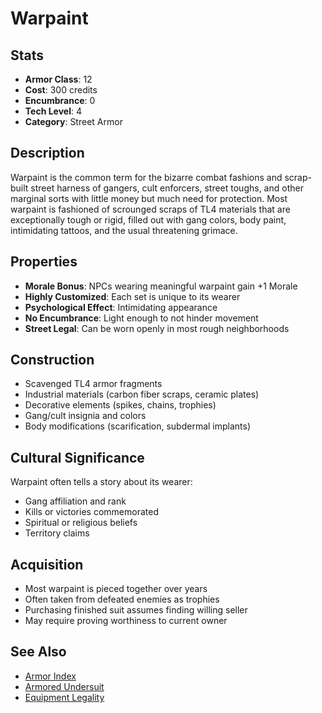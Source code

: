 # Warpaint

## Stats
- **Armor Class**: 12
- **Cost**: 300 credits
- **Encumbrance**: 0
- **Tech Level**: 4
- **Category**: Street Armor

## Description
Warpaint is the common term for the bizarre combat fashions and scrap-built street harness of gangers, cult enforcers, street toughs, and other marginal sorts with little money but much need for protection. Most warpaint is fashioned of scrounged scraps of TL4 materials that are exceptionally tough or rigid, filled out with gang colors, body paint, intimidating tattoos, and the usual threatening grimace.

## Properties
- **Morale Bonus**: NPCs wearing meaningful warpaint gain +1 Morale
- **Highly Customized**: Each set is unique to its wearer
- **Psychological Effect**: Intimidating appearance
- **No Encumbrance**: Light enough to not hinder movement
- **Street Legal**: Can be worn openly in most rough neighborhoods

## Construction
- Scavenged TL4 armor fragments
- Industrial materials (carbon fiber scraps, ceramic plates)
- Decorative elements (spikes, chains, trophies)
- Gang/cult insignia and colors
- Body modifications (scarification, subdermal implants)

## Cultural Significance
Warpaint often tells a story about its wearer:
- Gang affiliation and rank
- Kills or victories commemorated
- Spiritual or religious beliefs
- Territory claims

## Acquisition
- Most warpaint is pieced together over years
- Often taken from defeated enemies as trophies
- Purchasing finished suit assumes finding willing seller
- May require proving worthiness to current owner

## See Also
- [Armor Index](../armor-index.md)
- [Armored Undersuit](armored-undersuit.md)
- [Equipment Legality](../../equipment-legality.md)